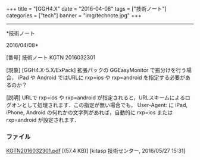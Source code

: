 ﻿+++
title = "[GGH4.X"
date = "2016-04-08"
tags = ["技術ノート"]
categories = ["tech"]
banner = "img/technote.jpg"
+++

-----------------------------------------------------------------------------------------------------------------------------

*技術ノート

2016/04/08*


[番号]
技術ノート KGTN 2016032301

[現象]
[GGH4.X-5.X/ExPack] 拡張パックの GGEasyMonitor で振分けを行う場合，
iPad や Android ではURLに rxp=ios や rxp=android
を指定する必要があるのか？

[説明]
URLで rxp=ios や rxp=android
が指定されると，URLスキームによるログオンとして処理されます．この指定が無い場合でも，
User-Agent: に iPad, iPhone, Android の何れかの文字列があれば，自動的に
rxp=ios または rxp=android が設定されます．


### ファイル

 
 


[KGTN2016032301.pdf](http://techreport.kitasp.net/attachments/download/2584/KGTN2016032301.pdf)
 [(57.4 KB)] [kitasp 技術センター, 2016/05/27
15:31]


 


 

